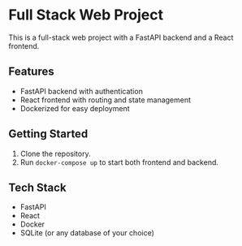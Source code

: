 # Full Stack Web Project
This is a full-stack web project with a FastAPI backend and a React frontend.

## Features
- FastAPI backend with authentication
- React frontend with routing and state management
- Dockerized for easy deployment

## Getting Started
1. Clone the repository.
2. Run `docker-compose up` to start both frontend and backend.

## Tech Stack
- FastAPI
- React
- Docker
- SQLite (or any database of your choice)
